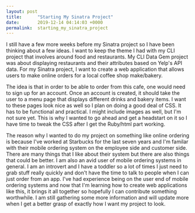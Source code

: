 ```yaml
---
layout: post
title:      "Starting My Sinatra Project"
date:       2019-12-14 04:14:03 +0000
permalink:  starting_my_sinatra_project
---
```


I still have a few more weeks before my Sinatra project so I have been thinking about a few ideas. I want to keep the theme I had with my CLI project that involves around food and restaurants. My CLI Data Gem project was about displaying restaurants and their attributes based on Yelp's API data. For my Sinatra project, I want to create a web application that allows users to make online orders for a local coffee shop make/bakery. 

The idea is that in order to be able to order from this cafe, one would need to sign up for an account. Once an account is created, it should take the user to a menu page that displays different drinks and bakery items. I want to these pages look nice as well so I plan on doing a good deal of CSS. It has to be functional and practical. I might include images as well, but I'm not sure yet. This is why I wanted to go ahead and get a headstart on it so I have time to tweak the CSS after I get the Ruby/html part working. 

The reason why I wanted to do my project on something like online ordering is because I've worked at Starbucks for the last seven years and I'm familar with their mobile ordering system on the employee side and customer side. There are many things that I like about their system but there are also things that could be better. I am also an avid user of mobile ordering systems in general. I am an introvert and I have a toddler so a lot of times I just need to grab stuff really quickly and don't have the time to talk to people when I can just order from an app. I've had experience being on the user end of mobile ordering systems and now that I'm learning how to create web applications like this, it brings it all together so hopefully I can contribute something worthwhile. I am still gathering some more information and will update more when I get a better grasp of exactly how I want my project to look.
